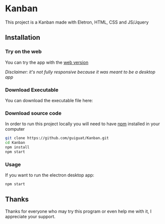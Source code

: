 # Kanban
This project is a Kanban made with Eletron, HTML, CSS and JS/Jquery
## Installation
### Try on the web
You can try the app with the [web version](https://guatkanban.netlify.app/)

*Disclaimer: it's not fully responsive because it was meant to be a desktop app*
### Download Executable
You can download the executable file here: 
### Download source code
In order to run this project locally you will need to have [npm](https://nodejs.org/) installed in your computer

```bash
git clone https://github.com/guiguat/Kanban.git
cd Kanban
npm install
npm start
```

### Usage
If you want to run the electron desktop app:

```bash
npm start
```

## Thanks
Thanks for everyone who may try this program or even help me with it, I appreciate your support. 
